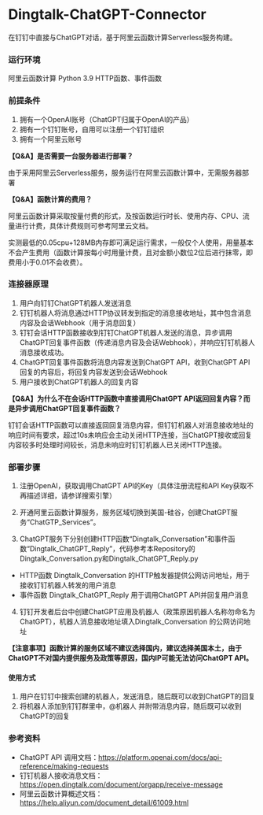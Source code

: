 # Dingtalk-ChatGPT-Connector
在钉钉中直接与ChatGPT对话，基于阿里云函数计算Serverless服务构建。

### 运行环境
阿里云函数计算 Python 3.9 HTTP函数、事件函数

### 前提条件
1. 拥有一个OpenAI账号（ChatGPT归属于OpenAI的产品）
2. 拥有一个钉钉账号，自用可以注册一个钉钉组织
3. 拥有一个阿里云账号

**【Q&A】是否需要一台服务器进行部署？**

由于采用阿里云Serverless服务，服务运行在阿里云函数计算中，无需服务器部署

**【Q&A】函数计算的费用？**

阿里云函数计算采取按量付费的形式，及按函数运行时长、使用内存、CPU、流量进行计费，具体计费规则可参考阿里云文档。

实测最低的0.05cpu+128MB内存即可满足运行需求，一般仅个人使用，用量基本不会产生费用（函数计算按每小时用量计费，且对金额小数位2位后进行抹零，即费用小于0.01不会收费）。


### 连接器原理
1. 用户向钉钉ChatGPT机器人发送消息
2. 钉钉机器人将消息通过HTTP协议转发到指定的消息接收地址，其中包含消息内容及会话Webhook（用于消息回复）
3. 钉钉会话HTTP函数接收到钉钉ChatGPT机器人发送的消息，异步调用ChatGPT回复事件函数（传递消息内容及会话Webhook），并响应钉钉机器人消息接收成功。
4. ChatGPT回复事件函数将消息内容发送到ChatGPT API，收到ChatGPT API回复的内容后，将回复内容发送到会话Webhook
5. 用户接收到ChatGPT机器人的回复内容


**【Q&A】为什么不在会话HTTP函数中直接调用ChatGPT API返回回复内容？而是异步调用ChatGPT回复事件函数？**

钉钉会话HTTP函数可以直接返回回复消息内容，但钉钉机器人对消息接收地址的响应时间有要求，超过10s未响应会主动关闭HTTP连接，当ChatGPT接收或回复内容较多时处理时间较长，消息未响应时钉钉机器人已关闭HTTP连接。

### 部署步骤

1. 注册OpenAI，获取调用ChatGPT API的Key（具体注册流程和API Key获取不再描述详细，请参详搜索引擎）

2. 开通阿里云函数计算服务，服务区域切换到美国-硅谷，创建ChatGPT服务“ChatGTP_Services”。

3. ChatGPT服务下分别创建HTTP函数“Dingtalk_Conversation”和事件函数“Dingtalk_ChatGPT_Reply”，代码参考本Repository的Dingtalk_Conversation.py和Dingtalk_ChatGPT_Reply.py
* HTTP函数 Dingtalk_Conversation 的HTTP触发器提供公网访问地址，用于接收钉钉机器人转发的用户消息
* 事件函数 Dingtalk_ChatGPT_Reply 用于调用ChatGPT API并回复用户消息

4. 钉钉开发者后台中创建ChatGPT应用及机器人（政策原因机器人名称勿命名为ChatGPT），机器人消息接收地址填入Dingtalk_Conversation 的公网访问地址

**【注意事项】函数计算的服务区域不建议选择国内，建议选择美国本土，由于ChatGPT不对国内提供服务及政策等原因，国内IP可能无法访问ChatGPT API。**

#### 使用方式
1. 用户在钉钉中搜索创建的机器人，发送消息，随后既可以收到ChatGPT的回复
2. 将机器人添加到钉钉群里中，@机器人 并附带消息内容，随后既可以收到ChatGPT的回复

### 参考资料
* ChatGPT API 调用文档：https://platform.openai.com/docs/api-reference/making-requests
* 钉钉机器人接收消息文档：https://open.dingtalk.com/document/orgapp/receive-message
* 阿里云函数计算概述文档：https://help.aliyun.com/document_detail/61009.html

